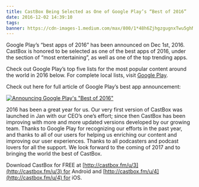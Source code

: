 ```yaml
---
title: CastBox Being Selected as One of Google Play’s “Best of 2016”
date: 2016-12-02 14:39:10
tags:
banner: https://cdn-images-1.medium.com/max/800/1*48h6ZjhgzgugnxTwu5ghNg.jpeg
---
```


Google Play’s “best apps of 2016” has been announced on Dec 1st, 2016. CastBox is honored to be selected as one of the best apps of 2016, under the section of “most entertaining”, as well as one of the top trending apps.

Check out Google Play’s top five lists for the most popular content around the world in 2016 below. For complete local lists, visit [Google Play](https://play.google.com/store).

Check out here for full article of Google Play’s best app announcement:

[![Announcing Google Play's "Best of 2016"](https://storage.googleapis.com/gweb-uniblog-publish-prod/images/Hero_IMG.01be7843.fill-820x452.jpg)](https://blog.google/products/google-play/announcing-google-plays-best-2016/)

2016 has been a great year for us. Our very first version of CastBox was launched in Jan with our CEO’s one’s effort; since then CastBox has been improving with more and more updated versions developed by our growing team. Thanks to Google Play for recognizing our efforts in the past year, and thanks to all of our users for helping us enriching our content and improving our user experiences. Thanks to all podcasters and podcast lovers for all the support. We look forward to the coming of 2017 and to bringing the world the best of CastBox.

Download CastBox for FREE at [http://castbox.fm/u/3](http://castbox.fm/u/3) for Android and [http://castbox.fm/u/4](http://castbox.fm/u/4) for iOS.